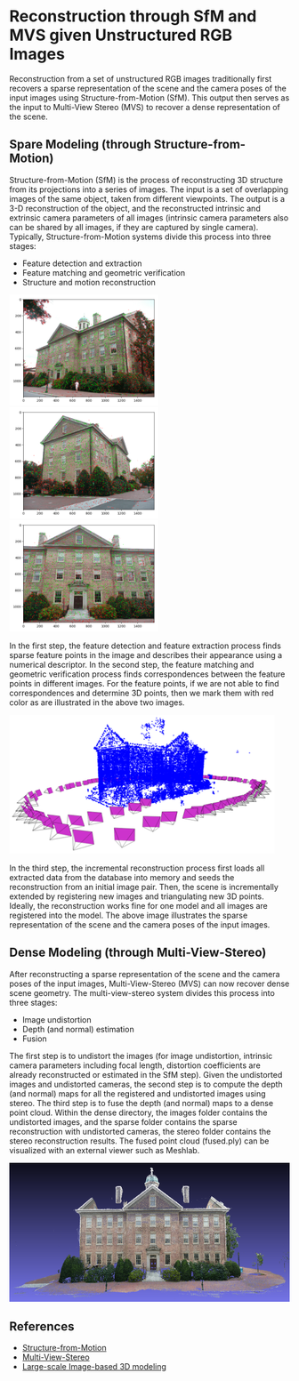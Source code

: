 # Reconstruction through SfM and MVS given Unstructured RGB Images
Reconstruction from a set of unstructured RGB images traditionally first recovers a sparse representation of the scene and the camera poses of the input images using Structure-from-Motion (SfM). This output then serves as the input to Multi-View Stereo (MVS) to recover a dense representation of the scene.
## Spare Modeling (through Structure-from-Motion)
Structure-from-Motion (SfM) is the process of reconstructing 3D structure from its projections into a series of images. The input is a set of overlapping images of the same object, taken from different viewpoints. The output is a 3-D reconstruction of the object, and the reconstructed intrinsic and extrinsic camera parameters of all images (intrinsic camera parameters also can be shared by all images, if they are captured by single camera). Typically, Structure-from-Motion systems divide this process into three stages:
* Feature detection and extraction
* Feature matching and geometric verification
* Structure and motion reconstruction

<img src="pics/80.png" height=200px />
<img src="pics/90.png" height=200px />
<img src="pics/70.png" height=200px />

In the first step, the feature detection and feature extraction process finds sparse feature points in the image and describes their appearance using a numerical descriptor. In the second step, the feature matching and geometric verification process finds correspondences between the feature points in different images. For the feature points, if we are not able to find correspondences and determine 3D points, then we mark them with red color as are illustrated in the above two images.

<img src="pics/recon1.png" height=250px />

In the third step, the incremental reconstruction process first loads all extracted data from the database into memory and seeds the reconstruction from an initial image pair. Then, the scene is incrementally extended by registering new images and triangulating new 3D points. Ideally, the reconstruction works fine for one model and all images are registered into the model. The above image illustrates the sparse representation of the scene and the camera poses of the input images.

## Dense Modeling (through Multi-View-Stereo)
After reconstructing a sparse representation of the scene and the camera poses of the input images, Multi-View-Stereo (MVS) can now recover dense scene geometry. The multi-view-stereo system divides this process into three stages:
* Image undistortion
* Depth (and normal) estimation
* Fusion

The first step is to undistort the images (for image undistortion, intrinsic camera parameters including focal length, distortion coefficients are already reconstructed or estimated in the SfM step). Given the undistorted images and undistorted cameras, the second step is to compute the depth (and normal) maps for all the registered and undistorted images using stereo. The third step is to fuse the depth (and normal) maps to a dense point cloud. Within the dense directory, the images folder contains the undistorted images, and the sparse folder contains the sparse reconstruction with undistorted cameras, the stereo folder contains the stereo reconstruction results. The fused point cloud (fused.ply) can be visualized with an external viewer such as Meshlab.

<img src="pics/recon2.png" height=250px />

## References
* [Structure-from-Motion](https://demuc.de/papers/schoenberger2016sfm.pdf)
* [Multi-View-Stereo](https://demuc.de/papers/schoenberger2016mvs.pdf)
* [Large-scale Image-based 3D modeling](https://demuc.de/tutorials/cvpr2017/)